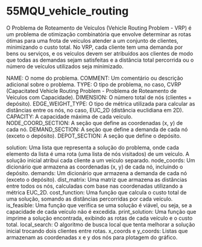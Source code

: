 # 55MQU_vehicle_routing
O Problema de Roteamento de Veículos (Vehicle Routing Problem - VRP) é um problema de otimização combinatória que envolve determinar as rotas ótimas para uma frota de veículos atender a um conjunto de clientes, minimizando o custo total. No VRP, cada cliente tem uma demanda por bens ou serviços, e os veículos devem ser atribuídos aos clientes de modo que todas as demandas sejam satisfeitas e a distância total percorrida ou o número de veículos utilizados seja minimizado.

NAME: O nome do problema.
COMMENT: Um comentário ou descrição adicional sobre o problema.
TYPE: O tipo de problema, no caso, CVRP (Capacitated Vehicle Routing Problem - Problema de Roteamento de Veículos com Capacidade).
DIMENSION: O número total de nós (clientes + depósito).
EDGE_WEIGHT_TYPE: O tipo de métrica utilizada para calcular as distâncias entre os nós, no caso, EUC_2D (distância euclidiana em 2D).
CAPACITY: A capacidade máxima de cada veículo.
NODE_COORD_SECTION: A seção que define as coordenadas (x, y) de cada nó.
DEMAND_SECTION: A seção que define a demanda de cada nó (exceto o depósito).
DEPOT_SECTION: A seção que define o depósito.

solution: Uma lista que representa a solução do problema, onde cada elemento da lista é uma rota (uma lista de nós visitados) de um veículo. A solução inicial atribui cada cliente a um veículo separado.
node_coords: Um dicionário que armazena as coordenadas (x, y) de cada nó, incluindo o depósito.
demands: Um dicionário que armazena a demanda de cada nó (exceto o depósito).
dist_matrix: Uma matriz que armazena as distâncias entre todos os nós, calculadas com base nas coordenadas utilizando a métrica EUC_2D.
cost_function: Uma função que calcula o custo total de uma solução, somando as distâncias percorridas por cada veículo.
is_feasible: Uma função que verifica se uma solução é viável, ou seja, se a capacidade de cada veículo não é excedida.
print_solution: Uma função que imprime a solução encontrada, exibindo as rotas de cada veículo e o custo total.
local_search: O algoritmo de busca local que tenta melhorar a solução inicial trocando dois clientes entre rotas.
x_coords e y_coords: Listas que armazenam as coordenadas x e y dos nós para plotagem do gráfico.
